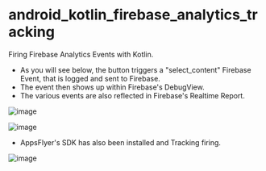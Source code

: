 # android_kotlin_firebase_analytics_tracking
Firing Firebase Analytics Events with Kotlin.

- As you will see below, the button triggers a "select_content" Firebase Event, that is logged and sent to Firebase.
- The event then shows up within Firebase's DebugView.
- The various events are also reflected in Firebase's Realtime Report.

![image](https://user-images.githubusercontent.com/83920920/231923750-b95757e6-c3aa-4fcc-b1b8-d588f8a31bd0.png)

![image](https://user-images.githubusercontent.com/83920920/231923963-b567a999-e342-4441-9bd8-8c29f9b25a9b.png)

- AppsFlyer's SDK has also been installed and Tracking firing.

![image](https://user-images.githubusercontent.com/83920920/234815242-7bf27ea9-98ff-4f3b-8a24-d72cb442cab6.png)
